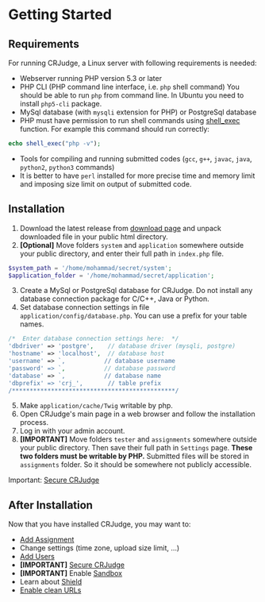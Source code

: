 Getting Started
================



Requirements
------------

For running CRJudge, a Linux server with following requirements is needed:

* Webserver running PHP version 5.3 or later
* PHP CLI (PHP command line interface, i.e. `php` shell command)
You should be able to run `php` from command line. In Ubuntu you need to install `php5-cli` package.
* MySql database (with `mysqli` extension for PHP) or PostgreSql database
* PHP must have permission to run shell commands using [shell_exec](http://www.php.net/manual/en/function.shell-exec.php) function.
For example this command should run correctly:
```php
echo shell_exec("php -v");
```
* Tools for compiling and running submitted codes (`gcc`, `g++`, `javac`, `java`, `python2`, `python3` commands)
* It is better to have `perl` installed for more precise time and memory limit and imposing size limit on output of submitted code.

Installation
------------

1. Download the latest release from [download page](https://github.com/mjnaderi/Sharif-Judge/releases) and unpack downloaded file in your public html directory.
2. **[Optional]** Move folders `system` and `application` somewhere outside your public directory, and enter their full path in `index.php` file.
```php
$system_path = '/home/mohammad/secret/system';
$application_folder = '/home/mohammad/secret/application';
```
3. Create a MySql or PostgreSql database for CRJudge. Do not install any database connection package for C/C++, Java or Python.
4. Set database connection settings in file `application/config/database.php`. You can use a prefix for your table names.
```php
/*  Enter database connection settings here:  */
'dbdriver' => 'postgre',    // database driver (mysqli, postgre)
'hostname' => 'localhost',  // database host
'username' => `,           // database username
'password' => `,           // database password
'database' => `,           // database name
'dbprefix' => 'crj_',       // table prefix
/**********************************************/
```
5. Make `application/cache/Twig` writable by php.
6. Open CRJudge's main page in a web browser and follow the installation process.
7. Log in with your admin account.
8. **[IMPORTANT]** Move folders `tester` and `assignments` somewhere outside your public directory. Then save their full path in `Settings` page. **These two folders must be writable by PHP.** Submitted files will be stored in `assignments` folder. So it should be somewhere not publicly accessible.

Important: [Secure CRJudge](security.md)

After Installation
------------------

Now that you have installed CRJudge, you may want to:

  * [Add Assignment](add_assignment.md)
  * Change settings (time zone, upload size limit, ...)
  * [Add Users](users.md#add_users)
  * **[IMPORTANT]** [Secure CRJudge](security.md)
  * **[IMPORTANT]** Enable [Sandbox](sandboxing.md)
  * Learn about [Shield](shield.md)
  * [Enable clean URLs](clean_urls.md)
